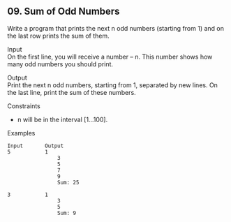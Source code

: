 ## 09. Sum of Odd Numbers

Write a program that prints the next n odd numbers (starting from 1) and on the last row prints the sum of them.

Input<br>
On the first line, you will receive a number – n. This number shows how many odd numbers you should print.

Output<br>
Print the next n odd numbers, starting from 1, separated by new lines. On the last line, print the sum of these numbers.

Constraints
- n will be in the interval [1…100].

Examples

```
Input     	Output		
5	        1
                3
                5
                7
                9
                Sum: 25		
                
3	        1
                3
                5
                Sum: 9
```

